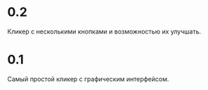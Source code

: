 # 0.2
Кликер с несколькими кнопками и возможностью их улучшать.

# 0.1
Самый простой кликер с графическим интерфейсом.
